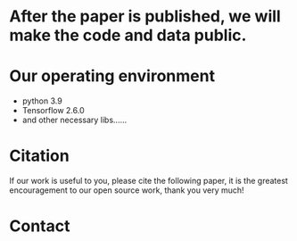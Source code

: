 # After the paper is published, we will make the code and data public.

# Our operating environment
- python 3.9
- Tensorflow 2.6.0
- and other necessary libs......
# Citation
If our work is useful to you, please cite the following paper, it is the greatest encouragement to our open source work, thank you very much!
# Contact
